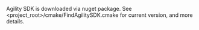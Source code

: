 Agility SDK is downloaded via nuget package. See <project_root>/cmake/FindAgilitySDK.cmake for current version, and more details.